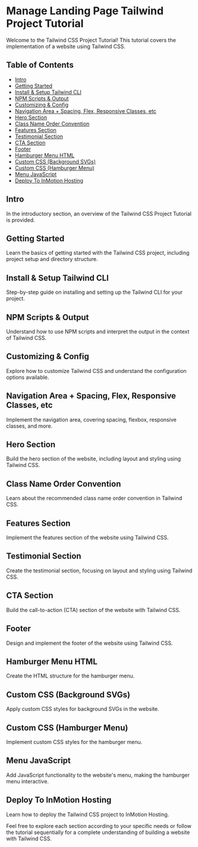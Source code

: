 # Manage Landing Page Tailwind Project Tutorial

Welcome to the Tailwind CSS Project Tutorial! This tutorial covers the implementation of a website using Tailwind CSS. 

## Table of Contents

- [Intro](#intro)
- [Getting Started](#getting-started)
- [Install & Setup Tailwind CLI](#install--setup-tailwind-cli)
- [NPM Scripts & Output](#npm-scripts--output)
- [Customizing & Config](#customizing--config)
- [Navigation Area + Spacing, Flex, Responsive Classes, etc](#navigation-area--spacing-flex-responsive-classes-etc)
- [Hero Section](#hero-section)
- [Class Name Order Convention](#class-name-order-convention)
- [Features Section](#features-section)
- [Testimonial Section](#testimonial-section)
- [CTA Section](#cta-section)
- [Footer](#footer)
- [Hamburger Menu HTML](#hamburger-menu-html)
- [Custom CSS (Background SVGs)](#custom-css-background-svgs)
- [Custom CSS (Hamburger Menu)](#custom-css-hamburger-menu)
- [Menu JavaScript](#menu-javascript)
- [Deploy To InMotion Hosting](#deploy-to-inmotion-hosting)

## Intro

In the introductory section, an overview of the Tailwind CSS Project Tutorial is provided.

## Getting Started

Learn the basics of getting started with the Tailwind CSS project, including project setup and directory structure.

## Install & Setup Tailwind CLI

Step-by-step guide on installing and setting up the Tailwind CLI for your project.

## NPM Scripts & Output

Understand how to use NPM scripts and interpret the output in the context of Tailwind CSS.

## Customizing & Config

Explore how to customize Tailwind CSS and understand the configuration options available.

## Navigation Area + Spacing, Flex, Responsive Classes, etc

Implement the navigation area, covering spacing, flexbox, responsive classes, and more.

## Hero Section

Build the hero section of the website, including layout and styling using Tailwind CSS.

## Class Name Order Convention

Learn about the recommended class name order convention in Tailwind CSS.

## Features Section

Implement the features section of the website using Tailwind CSS.

## Testimonial Section

Create the testimonial section, focusing on layout and styling using Tailwind CSS.

## CTA Section

Build the call-to-action (CTA) section of the website with Tailwind CSS.

## Footer

Design and implement the footer of the website using Tailwind CSS.

## Hamburger Menu HTML

Create the HTML structure for the hamburger menu.

## Custom CSS (Background SVGs)

Apply custom CSS styles for background SVGs in the website.

## Custom CSS (Hamburger Menu)

Implement custom CSS styles for the hamburger menu.

## Menu JavaScript

Add JavaScript functionality to the website's menu, making the hamburger menu interactive.

## Deploy To InMotion Hosting

Learn how to deploy the Tailwind CSS project to InMotion Hosting.

Feel free to explore each section according to your specific needs or follow the tutorial sequentially for a complete understanding of building a website with Tailwind CSS.

